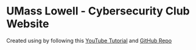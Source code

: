 # UMass Lowell - Cybersecurity Club Website

Created using by following this [YouTube Tutorial](https://youtu.be/I2UBjN5ER4s) and [GitHub Repo](https://github.com/briancodex/react-website-v1)
